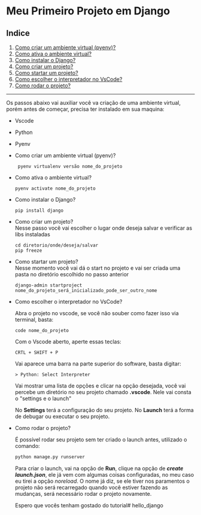 # Meu Primeiro Projeto em Django

## Indice
1. [Como criar um ambiente virtual (pyenv)?](pyenv)
2. [Como ativa o ambiente virtual?](ativa)
3. [Como instalar o Django?](Django) 
4. [Como criar um projeto?](criar)
5. [Como startar um projeto?](startar)
6. [Como escolher o interpretador no VsCode?](VsCode)
7. [Como rodar o projeto?](rodar)

* * * 

Os passos abaixo vai auxiliar você va criação de uma ambiente virtual, porém antes de começar, precisa ter instalado em sua maquina:

* Vscode
* Python
* Pyenv

* Como criar um ambiente virtual (pyenv)?  
  
  ~~~
   pyenv virtualenv versão nome_do_projeto 
   ~~~

* Como ativa o ambiente virtual?  

  ~~~
  pyenv activate nome_do_projeto
  ~~~

* Como instalar o Django?  
  
  ~~~
  pip install django
  ~~~

* Como criar um projeto?  
Nesse passo vocẽ vai escolher o lugar onde deseja salvar e verificar as libs instaladas  
  
  ~~~
  cd diretorio/onde/deseja/salvar 
  pip freeze
  ~~~

* Como startar um projeto?  
Nesse momento você vai dá o start no projeto e vai ser criada uma pasta no diretório escolhido no passo anterior

    ~~~
    django-admin startproject nome_do_projeto_será_inicializado_pode_ser_outro_nome
    ~~~

* Como escolher o interpretador no VsCode?  
  
  Abra o projeto no vscode, se você não souber como fazer isso via terminal, basta:
  
  ~~~
  code nome_do_projeto
  ~~~

  Com o Vscode aberto, aperte essas teclas:

  ~~~
  CRTL + SHIFT + P
  ~~~

  Vai aparece uma barra na parte superior do software, basta digitar:
    
    ~~~
    > Python: Select Interpreter
    ~~~

  Vai mostrar uma lista de opções e clicar na opção desejada, você vai percebe um diretório no seu projeto chamado **.vscode**. Nele vai consta o "settings e o launch"

  No **Settings** terá a configuração do seu projeto.
  No **Launch** terá a forma de debugar ou executar o seu projeto.

* Como rodar o projeto?  
  
  É possível rodar seu projeto sem ter criado o launch antes, utilizado o comando:

  ~~~python 
  python manage.py runserver
  ~~~

  Para criar o launch, vai na opção de **Run**, clique na opção de **_create launch.json_**, ele já vem com algumas coisas configuradas, no meu caso eu tirei a opção _noreload_. O nome já diz, se ele tiver nos paramentos o projeto não será recarregado quando você estiver fazendo as mudanças, será necessário rodar o projeto novamente.

  Espero que vocês tenham gostado do tutorial# hello_django
